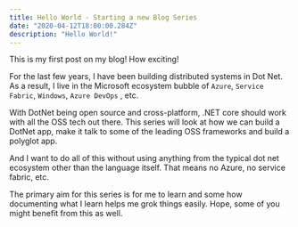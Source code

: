 ```yaml
---
title: Hello World - Starting a new Blog Series 
date: "2020-04-12T18:00:00.284Z"
description: "Hello World!"
---
```


This is my first post on my blog! How exciting! 

For the last few years, I have been building distributed systems in Dot Net. As a result, I live in the Microsoft ecosystem bubble of `Azure`, `Service Fabric`, `Windows`, `Azure DevOps` , etc. 

With DotNet being open source and cross-platform, .NET core should work with all the OSS tech out there. This series will look at how we can build a DotNet app, make it talk to some of the leading OSS frameworks and build a polyglot app.

And I want to do all of this without using anything from the typical dot net ecosystem other than the language itself. That means no Azure, no service fabric, etc.

The primary aim for this series is for me to learn and some how documenting what I learn helps me grok things easily. Hope, some of you might benefit from this as well. 
